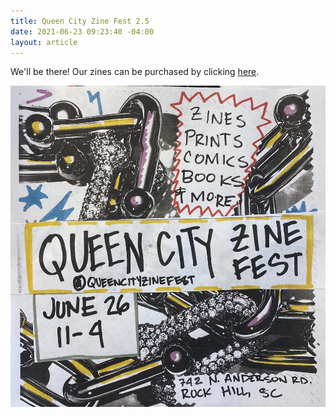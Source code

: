 ```yaml
---
title: Queen City Zine Fest 2.5
date: 2021-06-23 09:23:40 -04:00
layout: article
---
```


We'll be there!  Our zines can be purchased by clicking [here](mattmetzgar.com/store).

![](/assets/img/uploads/qczf-2-5.jpg)